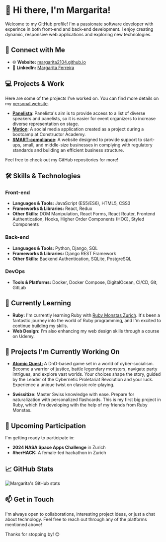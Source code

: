 # 👋 Hi there, I'm Margarita!

Welcome to my GitHub profile! I'm a passionate software developer with experince in both front-end and back-end development. I enjoy creating dynamic, responsive web applications and exploring new technologies. 

## 🔗 Connect with Me

- 🌐 **Website:** [margarita2104.github.io](https://margarita2104.github.io/margarita2104/)
- 💼 **LinkedIn:** [Margarita Ferreira](https://www.linkedin.com/in/margarita-ferreira/)

## 💻 Projects & Work

Here are some of the projects I’ve worked on. You can find more details on my [personal website](https://margarita2104.github.io/margarita2104/).

- **[Panelista](https://panelista.propulsion-learn.ch)**: Panelista's aim is to provide access to a list of diverse speakers and panelists, so it is easier for event organizers to increase diverse representation on stage.
- **[Motion](https://margarita2104.github.io/motion-frontend/)**: A social media application created as a project during a bootcamp at Constructor Academy.
- **[SMART-compliance](https://smart-compliance.ch)**: A website designed to provide support to start-ups, small, and middle-size businesses in complying with regulatory standards and building an efficient business structure.

Feel free to check out my GitHub repositories for more!

## 🛠️ Skills & Technologies

### Front-end
- **Languages & Tools:** JavaScript (ES5/ES6), HTML5, CSS3
- **Frameworks & Libraries:** React, Redux
- **Other Skills:** DOM Manipulation, React Forms, React Router, Frontend Authentication, Hooks, Higher Order Components (HOC), Styled Components

### Back-end
- **Languages & Tools:** Python, Django, SQL
- **Frameworks & Libraries:** Django REST Framework
- **Other Skills:** Backend Authentication, SQLite, PostgreSQL

### DevOps
- **Tools & Platforms:** Docker, Docker Compose, DigitalOcean, CI/CD, Git, GitLab

## 🚀 Currently Learning

- **Ruby:** I'm currently learning Ruby with [Ruby Monstas Zurich](https://www.rubymonstas.ch/). It's been a fantastic journey into the world of Ruby programming, and I'm excited to continue building my skills.
- **Web Design:** I'm also enhancing my web design skills through a course on Udemy.

## 🔨 Projects I'm Currently Working On

- **[Atomic Quest:](https://margarita2104.github.io/atomic-quest/)** A DnD-based game set in a world of cyber-socialism. Become a warrior of justice, battle legendary monsters, navigate party intrigues, and explore vast worlds. Your choices shape the story, guided by the Leader of the Cybernetic Proletariat Revolution and your luck. Experience a unique twist on classic role-playing.

- **Swissitize**: Master Swiss knowledge with ease. Prepare for naturalization with personalized flashcards. This is my first big project in Ruby, which I'm developing with the help of my friends from Ruby Monstas.


## 🌟 Upcoming Participation

I'm getting ready to participate in:
- **2024 NASA Space Apps Challenge** in Zurich
- **#herHACK:** A female-led hackathon in Zurich

## 📈 GitHub Stats

![Margarita's GitHub stats](https://github-readme-stats.vercel.app/api?username=margarita2104&show_icons=true&theme=radical)

## 📫 Get in Touch

I'm always open to collaborations, interesting project ideas, or just a chat about technology. Feel free to reach out through any of the platforms mentioned above!

Thanks for stopping by! 😊
